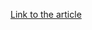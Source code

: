 [Link to the article](https://unit42.paloaltonetworks.com/data-is-the-new-diamond-latest-moves-by-hackers-and-defenders/)
